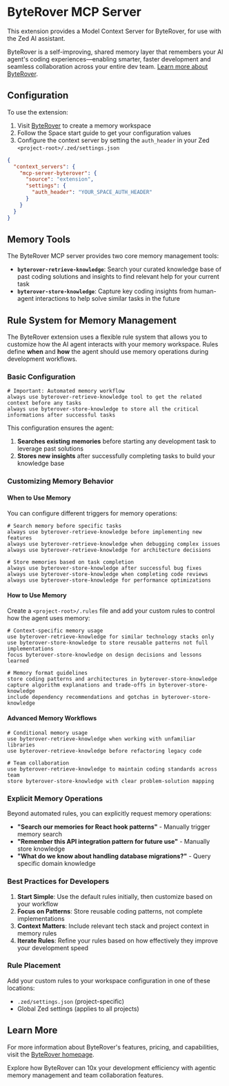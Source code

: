 # ByteRover MCP Server

This extension provides a Model Context Server for ByteRover, for use with the Zed AI assistant.

ByteRover is a self-improving, shared memory layer that remembers your AI agent's coding experiences—enabling smarter, faster development and seamless collaboration across your entire dev team. [Learn more about ByteRover](https://www.byterover.dev/?source=zed).

## Configuration

To use the extension:

1. Visit [ByteRover](https://www.byterover.dev/?source=zed) to create a memory workspace
2. Follow the Space start guide to get your configuration values
3. Configure the context server by setting the `auth_header` in your Zed `<project-root>/.zed/settings.json`

```json
{
  "context_servers": {
    "mcp-server-byterover": {
      "source": "extension",
      "settings": {
        "auth_header": "YOUR_SPACE_AUTH_HEADER"
      }
    }
  }
}
```

## Memory Tools

The ByteRover MCP server provides two core memory management tools:

- **`byterover-retrieve-knowledge`**: Search your curated knowledge base of past coding solutions and insights to find relevant help for your current task
- **`byterover-store-knowledge`**: Capture key coding insights from human-agent interactions to help solve similar tasks in the future

## Rule System for Memory Management

The ByteRover extension uses a flexible rule system that allows you to customize how the AI agent interacts with your memory workspace. Rules define **when** and **how** the agent should use memory operations during development workflows.

### Basic Configuration


```text
# Important: Automated memory workflow
always use byterover-retrieve-knowledge tool to get the related context before any tasks
always use byterover-store-knowledge to store all the critical informations after successful tasks
```

This configuration ensures the agent:
1. **Searches existing memories** before starting any development task to leverage past solutions
2. **Stores new insights** after successfully completing tasks to build your knowledge base

### Customizing Memory Behavior

#### When to Use Memory

You can configure different triggers for memory operations:

```text
# Search memory before specific tasks
always use byterover-retrieve-knowledge before implementing new features
always use byterover-retrieve-knowledge when debugging complex issues
always use byterover-retrieve-knowledge for architecture decisions

# Store memories based on task completion
always use byterover-store-knowledge after successful bug fixes
always use byterover-store-knowledge when completing code reviews
always use byterover-store-knowledge for performance optimizations
```

#### How to Use Memory

Create a `<project-root>/.rules` file and add your custom rules to control how the agent uses memory:

```text
# Context-specific memory usage
use byterover-retrieve-knowledge for similar technology stacks only
use byterover-store-knowledge to store reusable patterns not full implementations
focus byterover-store-knowledge on design decisions and lessons learned

# Memory format guidelines
store coding patterns and architectures in byterover-store-knowledge
capture algorithm explanations and trade-offs in byterover-store-knowledge
include dependency recommendations and gotchas in byterover-store-knowledge
```

#### Advanced Memory Workflows

```text
# Conditional memory usage
use byterover-retrieve-knowledge when working with unfamiliar libraries
use byterover-retrieve-knowledge before refactoring legacy code

# Team collaboration
use byterover-retrieve-knowledge to maintain coding standards across team
store byterover-store-knowledge with clear problem-solution mapping
```

### Explicit Memory Operations

Beyond automated rules, you can explicitly request memory operations:

- **"Search our memories for React hook patterns"** - Manually trigger memory search
- **"Remember this API integration pattern for future use"** - Manually store knowledge
- **"What do we know about handling database migrations?"** - Query specific domain knowledge

### Best Practices for Developers

1. **Start Simple**: Use the default rules initially, then customize based on your workflow
2. **Focus on Patterns**: Store reusable coding patterns, not complete implementations
3. **Context Matters**: Include relevant tech stack and project context in memory rules
4. **Iterate Rules**: Refine your rules based on how effectively they improve your development speed

### Rule Placement

Add your custom rules to your workspace configuration in one of these locations:
- `.zed/settings.json` (project-specific)
- Global Zed settings (applies to all projects)

## Learn More

For more information about ByteRover's features, pricing, and capabilities, visit the [ByteRover homepage](https://www.byterover.dev/?source=zed).

Explore how ByteRover can 10x your development efficiency with agentic memory management and team collaboration features.
